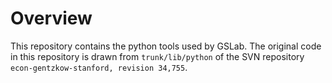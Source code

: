 # Overview

This repository contains the python tools used by GSLab. The original code in this repository is drawn from `trunk/lib/python` of the SVN repository `econ-gentzkow-stanford, revision 34,755`.


